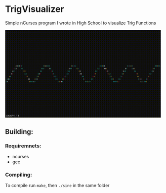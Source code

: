 # TrigVisualizer
Simple nCurses program I wrote in High School to visualize Trig Functions

![demo video](/demo.gif)


## Building:
### Requiremnets:
* ncurses
* gcc 
### Compiling:
To compile run `make`, then `./sine` in the same folder
